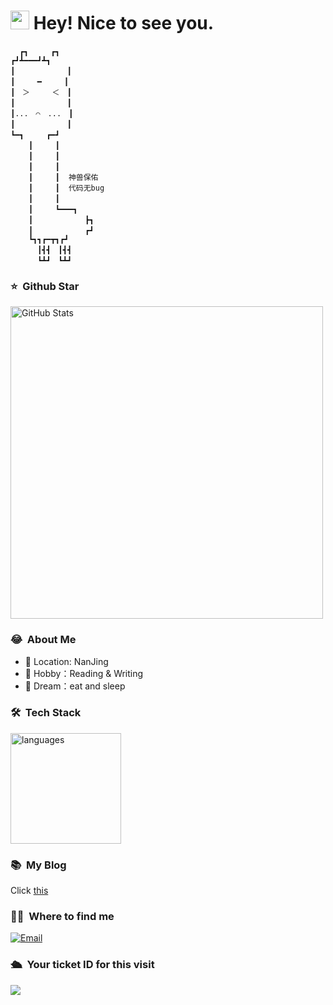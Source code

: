 <h1><img src="https://emojis.slackmojis.com/emojis/images/1531849430/4246/blob-sunglasses.gif?1531849430" width="30"/> Hey! Nice to see you.</h1>

```
  ┏┓　　　┏┓
┏┛┻━━━┛┻┓
┃　　　　　　　┃
┃　　　━　　　┃
┃　＞　　　＜　┃
┃　　　　　　　┃
┃...　⌒　...　┃
┃　　　　　　　┃
┗━┓　　　┏━┛
    ┃　　　┃　
    ┃　　　┃
    ┃　　　┃
    ┃　　　┃  神兽保佑
    ┃　　　┃  代码无bug　　
    ┃　　　┃
    ┃　　　┗━━━┓
    ┃　　　　　　　┣┓
    ┃　　　　　　　┏┛
    ┗┓┓┏━┳┓┏┛
      ┃┫┫　┃┫┫
      ┗┻┛　┗┻┛
```

### ⭐️ &nbsp;Github Star

<img width="500px"  alt="GitHub Stats" src="https://github-readme-stats.vercel.app/api?username=shengdaozm&count_private=true&show_icons=true"/>

### :joy: &nbsp;About Me
- 🔭 Location: NanJing
- 🌱 Hobby：Reading & Writing
- 🌙 Dream：eat and sleep

### 🛠 &nbsp;Tech Stack
<img src="https://github-readme-stats.vercel.app/api/top-langs/?username=shengdaozm&layout=compact&theme=tokyonight" alt="languages" height="177">

### 📚 &nbsp;My Blog
Click [this](http://dxdydz.cc)

### 🤝🏻 &nbsp;Where to find me
<a href="mailto:211471317@qq.com"><img alt="Email" src="https://img.shields.io/badge/Email-211471317@qq.com-blue?style=flat-square&logo=gmail"></a>


### 🛳 &nbsp;Your ticket ID for this visit
<img src="https://profile-counter.glitch.me/shengdaozm/count.svg" />
